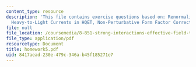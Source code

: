 ```yaml
---
content_type: resource
description: 'This file contains exercise questions based on: Renormalization of cF(?),
  Heavy-to-Light Currents in HQET, Non-Perturbative Form Factor Corrections.'
file: null
file_location: /coursemedia/8-851-strong-interactions-effective-field-theories-of-qcd-spring-2006/8417aead230e479c346ab45f185271e7_homework5.pdf
file_type: application/pdf
resourcetype: Document
title: homework5.pdf
uid: 8417aead-230e-479c-346a-b45f185271e7
---
```

